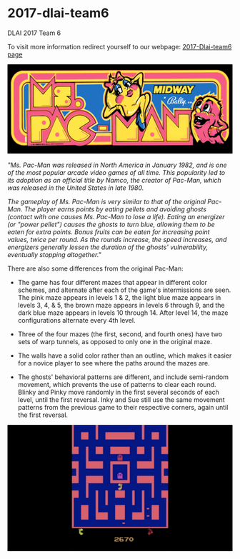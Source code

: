 # 2017-dlai-team6
DLAI 2017 Team 6

To visit more information redirect yourself to our webpage: <a href="https://github.com/Hallvardr/Hallvardr.github.io" class="btn">2017-Dlai-team6 page</a>

![alt text](https://github.com/Hallvardr/Hallvardr.github.io/blob/master/Images/ms-pacman_marquee_23x9.jpg?raw=true)

*"Ms. Pac-Man was released in North America in January 1982, and is one of the most popular arcade video games of all time. This popularity led to its adoption as an official title by Namco, the creator of Pac-Man, which was released in the United States in late 1980.*

*The gameplay of Ms. Pac-Man is very similar to that of the original Pac-Man. The player earns points by eating pellets and avoiding ghosts (contact with one causes Ms. Pac-Man to lose a life). Eating an energizer (or "power pellet") causes the ghosts to turn blue, allowing them to be eaten for extra points. Bonus fruits can be eaten for increasing point values, twice per round. As the rounds increase, the speed increases, and energizers generally lessen the duration of the ghosts' vulnerability, eventually stopping altogether."*

There are also some differences from the original Pac-Man:

- The game has four different mazes that appear in different color schemes, and alternate after each of the game's intermissions are seen. The pink maze appears in levels 1 & 2, the light blue maze appears in levels 3, 4, & 5, the brown maze appears in levels 6 through 9, and the dark blue maze appears in levels 10 through 14. After level 14, the maze configurations alternate every 4th level.

- Three of the four mazes (the first, second, and fourth ones) have two sets of warp tunnels, as opposed to only one in the original maze.

- The walls have a solid color rather than an outline, which makes it easier for a novice player to see where the paths around the mazes are.

- The ghosts' behavioral patterns are different, and include semi-random movement, which prevents the use of patterns to clear each round. Blinky and Pinky move randomly in the first several seconds of each level, until the first reversal. Inky and Sue still use the same movement patterns from the previous game to their respective corners, again until the first reversal.

![alt text](https://github.com/Hallvardr/Hallvardr.github.io/blob/master/Images/maxresdefault.jpg?raw=true)
